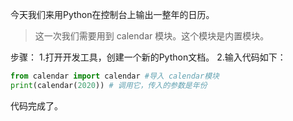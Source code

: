 今天我们来用Python在控制台上输出一整年的日历。

> 这一次我们需要用到 calendar 模块。这个模块是内置模块。

步骤：
1.打开开发工具，创建一个新的Python文档。
2.输入代码如下：

```python
from calendar import calendar #导入 calendar模块
print(calendar(2020)) # 调用它，传入的参数是年份
```
代码完成了。

